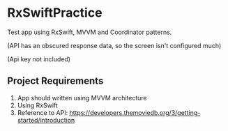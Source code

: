 # RxSwiftPractice

Test app using RxSwift, MVVM and Coordinator patterns. 

(API has an obscured response data, so the screen isn't configured much)

(Api key not included)

## Project Requirements
1. App should written using MVVM architecture
2. Using RxSwift
3. Reference to API: https://developers.themoviedb.org/3/getting-started/introduction
